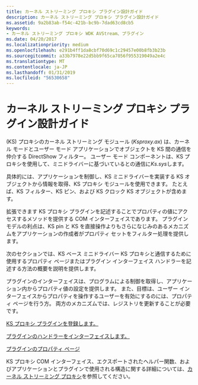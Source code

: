 ```yaml
---
title: カーネル ストリーミング プロキシ プラグイン設計ガイド
description: カーネル ストリーミング プロキシ プラグイン設計ガイド
ms.assetid: 9a2b83ab-f54c-421b-bc9b-7dad63cd8cb5
keywords:
- カーネル ストリーミング プロキシ WDK AVStream、プラグイン
ms.date: 04/20/2017
ms.localizationpriority: medium
ms.openlocfilehash: e291b4ff1da8cbf70d69c1c29457e00b8fb3b23b
ms.sourcegitcommit: a33b7978e22d5bb9f65ca7056f955319049a2e4c
ms.translationtype: MT
ms.contentlocale: ja-JP
ms.lasthandoff: 01/31/2019
ms.locfileid: "56530658"
---
```

# <a name="kernel-streaming-proxy-plug-ins-design-guide"></a>カーネル ストリーミング プロキシ プラグイン設計ガイド


(KS) プロキシのカーネル ストリーミング モジュール (*Ksproxy.ax*) は、カーネル モードとユーザー モード アプリケーションでオブジェクトを KS 間の通信を仲介する DirectShow フィルター。 ユーザー モード コンポーネントは、KS プロキシを使用して、ミニドライバーに基づいているとの通信に*Ks.sys*します。

具体的には、アプリケーションを制御し、KS ミニドライバーを実装する KS オブジェクトから情報を取得、KS プロキシ モジュールを使用できます。 たとえば、KS フィルター、KS ピン、および KS クロック KS オブジェクトが含めます。

拡張できます KS プロキシ プラグインを記述することでプロパティの値にアクセスするメソッドを提供する COM インターフェイスであります。 プラグイン モデルの利点は、KS pin と KS を直接操作よりもさらになじみのあるメカニズムをアプリケーションの作成者がプロパティ セットをフィルター処理を提供します。

次のセクションでは、KS ベース ミニドライバー KS プロキシと通信するために使用するプロパティ ページまたはプラグイン インターフェイス ハンドラーを記述する方法の概要を説明を提供します。

プラグインのインターフェイスは、プログラムによる制御を取得し、アプリケーション内からプロパティ値の設定を提供します。 また、目標は、ユーザー インターフェイスからプロパティを操作するユーザーを有効にするのには、プロパティ ページを行う方。 両方のメカニズムでは、レジストリを更新することが必要です。

[KS プロキシ プラグインを登録します。](registering-ks-proxy-plug-ins.md)

[プラグインのハンドラーをインターフェイスします。](interface-handler-plug-in.md)

[プラグインのプロパティ ページ](property-page-plug-in.md)

KS プロキシ COM インターフェイス、エクスポートされたヘルパー関数、およびアプリケーションとプラグインで使用される構造に関する詳細については、[カーネル ストリーミング プロキシ](https://msdn.microsoft.com/library/windows/hardware/ff560877)を参照してください。

 

 




